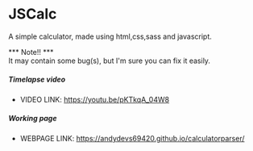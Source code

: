 # JSCalc
A simple calculator, made using html,css,sass and javascript.

*** Note!! *** 
<br>
It may contain some bug(s), but I'm sure you can fix it easily.

##### Timelapse video
- VIDEO LINK: https://youtu.be/pKTkqA_04W8

##### Working page
- WEBPAGE LINK: https://andydevs69420.github.io/calculatorparser/

